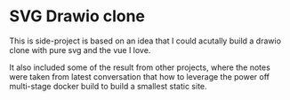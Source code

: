 # SVG Drawio clone

This is side-project is based on an idea that I could acutally build a drawio clone with pure svg and the vue I love.

It also included some of the result from other projects, where the notes were taken from latest conversation that how to leverage the power off multi-stage docker build to build a smallest static site.
